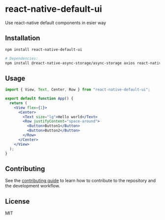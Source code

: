 # react-native-default-ui

Use react-native default components in esier way

## Installation

```sh
npm install react-native-default-ui

# Dependencies:
npm install @react-native-async-storage/async-storage axios react-native-linear-gradient react-native-pager-view react-native-vector-icons
```

## Usage

```jsx
import { View, Text, Center, Row } from "react-native-default-ui";

export default function App() {
  return (
    <View flex={1}>
      <Center>
        <Text size="lg">Hello world</Text>
        <Row justifyContent="space-around">
          <Button>Button1</Button>
          <Button>Button2</Button>
        </Row>
      </Center>
    </View>
  );
}
```

## Contributing

See the [contributing guide](CONTRIBUTING.md) to learn how to contribute to the repository and the development workflow.

## License

MIT
